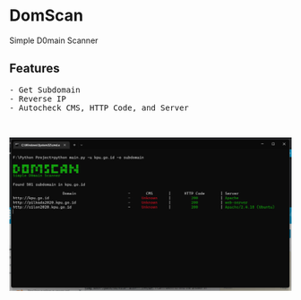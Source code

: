 # DomScan
Simple D0main Scanner
## Features
<pre>
- Get Subdomain
- Reverse IP
- Autocheck CMS, HTTP Code, and Server
</pre>
<br>

![Image](https://raw.githubusercontent.com/faizdotid/DomScan/main/image.png)
